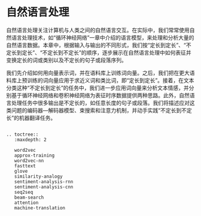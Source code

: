 # 自然语言处理

自然语言处理关注计算机与人类之间的自然语言交互。在实际中，我们常常使用自然语言处理技术，如“循环神经网络”一章中介绍的语言模型，来处理和分析大量的自然语言数据。本章中，根据输入与输出的不同形式，我们按“定长到定长”、“不定长到定长”、“不定长到不定长”的顺序，逐步展示在自然语言处理中如何表征并变换定长的词或类别以及不定长的句子或段落序列。

我们先介绍如何用向量表示词，并在语料库上训练词向量。之后，我们把在更大语料库上预训练的词向量应用于求近义词和类比词，即“定长到定长”。接着，在文本分类这种“不定长到定长”的任务中，我们进一步应用词向量来分析文本情感，并分别基于循环神经网络和卷积神经网络为表征时序数据提供两种思路。此外，自然语言处理任务中很多输出是不定长的，如任意长度的句子或段落。我们将描述应对这类问题的编码器—解码器模型、束搜索和注意力机制，并动手实践“不定长到不定长”的机器翻译任务。

```eval_rst

.. toctree::
   :maxdepth: 2

   word2vec
   approx-training
   word2vec-nn
   fasttext
   glove
   similarity-analogy
   sentiment-analysis-rnn
   sentiment-analysis-cnn
   seq2seq
   beam-search
   attention
   machine-translation
```




